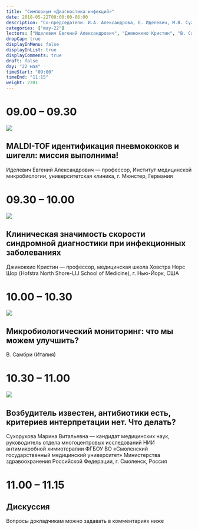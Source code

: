 ```yaml
---
title: "Симпозиум «Диагностика инфекций»"
date: 2018-05-22T09:00:00-06:00
description: "Со-председатели: И.А. Александрова, Е. Иделевич, М.В. Сухорукова"
categories: ["may-22"]
lectors: ["Иделевич Евгений Александрович", "Джиноккио Кристин", "В. Самбри", "Сухорукова Марина Витальевна"]
dropCap: true
displayInMenu: false
displayInList: true
displayComments: true
draft: false
day: "22 мая"
timeStart: "09:00"
timeEnd: "11:15"
weight: 2201
---
```


<div class="card-container">
    <div class="event-card" >
        <div class="card-time-container-person">
            <h1>09.00 – 09.30</h1>
        </div>
        <div class="card-img-container-person">
            <picture>
                <img src="https://pp.userapi.com/c856136/v856136477/40a73/uXNobaqce44.jpg" class="card-img-person">
            </picture>
        </div>
        <div class="card-body-person">
            <h2 class="card-title">MALDI-TOF идентификация пневмококков и шигелл: миссия выполнима! </h2>
            <p class="card-text">Иделевич Евгений Александрович — профессор, Институт медицинской микробиологии, университетская клиника, г. Мюнстер, Германия</p>
        </div>
    </div>
    <div class="event-card" >
        <div class="card-time-container-person">
            <h1>09.30 – 10.00 </h1>
        </div>
        <div class="card-img-container-person">
            <picture>
                <img src="http://www.iacmac.ru/images/photos/person/ginocchio_ch.jpg" class="card-img-person">
            </picture>
        </div>
        <div class="card-body-person">
            <h2 class="card-title">Клиническая значимость скорости синдромной диагностики при инфекционных заболеваниях</h2>
            <p class="card-text">Джиноккио Кристин — профессор, медицинская школа Ховстра Норс Шор (Hofstra North Shore-LIJ School of Medicine), г. Нью-Йорк, США</p>
        </div>
    </div>
    <div class="event-card" >
        <div class="card-time-container-person">
            <h1>10.00 – 10.30</h1>
        </div>
        <div class="card-img-container-person">
            <picture>
                <img src="https://pp.userapi.com/c855332/v855332166/3eafb/Vhnc7ztDnEk.jpg" class="card-img-person">
            </picture>
        </div>
        <div class="card-body-person">
            <h2 class="card-title">Микробиологический мониторинг: что мы можем улучшить?</h2>
            <p class="card-text">В. Самбри (Италия) </p>
        </div>
    </div>
    <div class="event-card" >
        <div class="card-time-container-person">
            <h1>10.30 – 11.00</h1>
        </div>
        <div class="card-img-container-person">
            <picture>
                <img src="https://pp.userapi.com/c849216/v849216477/1910fd/JJbO9qbpQJE.jpg" class="card-img-person">
            </picture>
        </div>
        <div class="card-body-person">
            <h2 class="card-title">Возбудитель известен, антибиотики есть, критериев интерпретации нет. Что делать?</h2>
            <p class="card-text">Сухорукова Марина Витальевна — кандидат медицинских наук, руководитель отдела многоцентровых исследований НИИ антимикробной химиотерапии ФГБОУ ВО «Смоленский государственный медицинский университет» Министерства здравоохранения Российской Федерации, г. Смоленск, Россия</p>
        </div>
    </div>
    <div class="event-card" >
        <div class="card-time-container-person-no-picture">
            <h1>11.00 – 11.15</h1>
        </div>
        <div class="card-body-person">
            <h2 class="card-title">Дискуссия</h2>
            <p class="card-text">Вопросы докладчикам можно задавать в комментариях ниже</p>
        </div>
    </div>
</div>